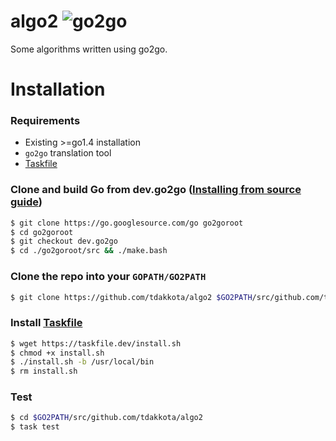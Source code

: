 # algo2 ![go2go](https://github.com/tdakkota/algo2/workflows/go2go/badge.svg)
Some algorithms written using go2go.

# Installation 
### Requirements
- Existing >=go1.4 installation
- `go2go` translation tool
- [Taskfile](https://taskfile.dev/)

### Clone and build Go from dev.go2go ([Installing from source guide](https://golang.org/doc/install/source))
```sh
$ git clone https://go.googlesource.com/go go2goroot
$ cd go2goroot
$ git checkout dev.go2go
$ cd ./go2goroot/src && ./make.bash
```

### Clone the repo into your `GOPATH/GO2PATH`
```sh
$ git clone https://github.com/tdakkota/algo2 $GO2PATH/src/github.com/tdakkota/algo2
```

### Install [Taskfile](https://taskfile.dev/#/installation)
```sh
$ wget https://taskfile.dev/install.sh 
$ chmod +x install.sh
$ ./install.sh -b /usr/local/bin
$ rm install.sh
```

### Test
```sh
$ cd $GO2PATH/src/github.com/tdakkota/algo2
$ task test
```
